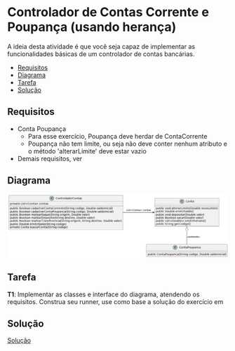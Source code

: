 # Controlador de Contas Corrente e Poupança (usando herança)

A ideia desta atividade é que você seja capaz de implementar as funcionalidades básicas de um controlador de contas bancárias.

- [Requisitos](#requisitos)
- [Diagrama](#diagrama)
- [Tarefa](#tarefa)
- [Solução](#solução)

## Requisitos

- Conta Poupança
  - Para esse exercício, Poupança deve herdar de ContaCorrente
  - Poupança não tem limite, ou seja não deve conter nenhum atributo e o método 'alterarLimite' deve estar vazio
- Demais requisitos, ver [](../interfaces/conta-corrente-poupanca/)

## Diagrama
![Diagrama UML](conta-corrente-poupanca-heranca.png)

## Tarefa

**T1**: Implementar as classes e interface do diagrama, atendendo os requisitos. Construa seu runner, use como base a solução do exercício em [](../interfaces/conta-corrente-poupanca/)

## Solução

[Solução](solucao/)

